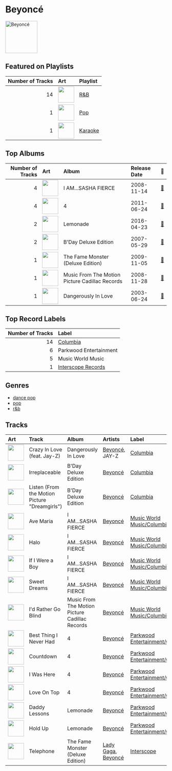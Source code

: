 
# Beyoncé


<img src="https://i.scdn.co/image/ab6761610000e5eb12e3f20d05a8d6cfde988715" alt="Beyoncé" width="100" />

## Featured on Playlists
| Number of Tracks | Art | Playlist |
|---:|:---|:---|
| 14 | <img src="https://mosaic.scdn.co/640/ab67616d0000b27345680a4a57c97894490a01c1ab67616d0000b27389992f4d7d4ab94937bf9e23ab67616d0000b273e13de7b8662b085b0885ffefab67616d0000b273ff5429125128b43572dbdccd" alt="" width="50" /> | [R&B](../playlists/r_b/overview.md) |
| 1 | <img src="https://mosaic.scdn.co/640/ab67616d0000b27341aa6776dc15fbd71a2b4557ab67616d0000b273488df3d22b1f5c0ea15b686aab67616d0000b2739b9a3105ad4ffb91ad2e2798ab67616d0000b273d6ec808748fa5b0c2d3a6618" alt="" width="50" /> | [Pop](../playlists/pop/overview.md) |
| 1 | <img src="https://mosaic.scdn.co/640/ab67616d0000b2732d73b1bb77cee09f0278be04ab67616d0000b2736f50b3400595b123a916e0dcab67616d0000b2739ab215825eb77076b1b4b387ab67616d0000b273ff0dae802acb38075786b58c" alt="" width="50" /> | [Karaoke](../playlists/karaoke/overview.md) |
## Top Albums

| Number of Tracks | Art | Album | Release Date | 🔗 |
|---:|:---|:---|:---|:---|
| 4 | <img src="https://i.scdn.co/image/ab67616d0000b273e13de7b8662b085b0885ffef" alt="" width="50" /> | I AM...SASHA FIERCE | 2008-11-14 | [🔗](https://open.spotify.com/album/23Y5wdyP5byMFktZf8AcWU) |
| 4 | <img src="https://i.scdn.co/image/ab67616d0000b273ff5429125128b43572dbdccd" alt="" width="50" /> | 4 | 2011-06-24 | [🔗](https://open.spotify.com/album/1gIC63gC3B7o7FfpPACZQJ) |
| 2 | <img src="https://i.scdn.co/image/ab67616d0000b27389992f4d7d4ab94937bf9e23" alt="" width="50" /> | Lemonade | 2016-04-23 | [🔗](https://open.spotify.com/album/7dK54iZuOxXFarGhXwEXfF) |
| 2 | <img src="https://i.scdn.co/image/ab67616d0000b273026e88f624dfb96f2e1ef10b" alt="" width="50" /> | B'Day Deluxe Edition | 2007-05-29 | [🔗](https://open.spotify.com/album/0Zd10MKN5j9KwUST0TdBBB) |
| 1 | <img src="https://i.scdn.co/image/ab67616d0000b2735c9890c0456a3719eeecd8aa" alt="" width="50" /> | The Fame Monster (Deluxe Edition) | 2009-11-05 | [🔗](https://open.spotify.com/album/6rePArBMb5nLWEaY9aQqL4) |
| 1 | <img src="https://i.scdn.co/image/ab67616d0000b2734e8e488284a2cf00a613c0a1" alt="" width="50" /> | Music From The Motion Picture Cadillac Records | 2008-11-28 | [🔗](https://open.spotify.com/album/4b2zuwf7CPesdiTg1kFDjU) |
| 1 | <img src="https://i.scdn.co/image/ab67616d0000b27345680a4a57c97894490a01c1" alt="" width="50" /> | Dangerously In Love | 2003-06-24 | [🔗](https://open.spotify.com/album/6oxVabMIqCMJRYN1GqR3Vf) |

## Top Record Labels

| Number of Tracks | Label |
|---:|:---|
| 14 | [Columbia](../labels/columbia.md) |
| 6 | Parkwood Entertainment |
| 5 | Music World Music |
| 1 | [Interscope Records](../labels/interscope_records.md) |

## Genres

- [dance pop](../genres/dance_pop.md)
- [pop](../genres/pop.md)
- [r&b](../genres/r_b.md)

## Tracks

| Art | Track | Album | Artists | Label | 💚 | 🔗 |
|:---|:---|:---|:---|:---|:---|:---|
| <img src="https://i.scdn.co/image/ab67616d0000b27345680a4a57c97894490a01c1" alt="" width="50" /> | Crazy In Love (feat. Jay-Z) | Dangerously In Love | [Beyoncé](beyonc_.md), JAY-Z | [Columbia](../labels/columbia.md) | | [🔗](https://open.spotify.com/track/5IVuqXILoxVWvWEPm82Jxr) |
| <img src="https://i.scdn.co/image/ab67616d0000b273026e88f624dfb96f2e1ef10b" alt="" width="50" /> | Irreplaceable | B'Day Deluxe Edition | [Beyoncé](beyonc_.md) | [Columbia](../labels/columbia.md) | | [🔗](https://open.spotify.com/track/6RX5iL93VZ5fKmyvNXvF1r) |
| <img src="https://i.scdn.co/image/ab67616d0000b273026e88f624dfb96f2e1ef10b" alt="" width="50" /> | Listen (From the Motion Picture "Dreamgirls") | B'Day Deluxe Edition | [Beyoncé](beyonc_.md) | [Columbia](../labels/columbia.md) | 💚 | [🔗](https://open.spotify.com/track/4z7Ja0RNran3XpIvc1PIQz) |
| <img src="https://i.scdn.co/image/ab67616d0000b273e13de7b8662b085b0885ffef" alt="" width="50" /> | Ave Maria | I AM...SASHA FIERCE | [Beyoncé](beyonc_.md) | [Music World Music/Columbia](../labels/columbia.md) | | [🔗](https://open.spotify.com/track/1j9HwUMSkRUeVFRWlHcFsy) |
| <img src="https://i.scdn.co/image/ab67616d0000b273e13de7b8662b085b0885ffef" alt="" width="50" /> | Halo | I AM...SASHA FIERCE | [Beyoncé](beyonc_.md) | [Music World Music/Columbia](../labels/columbia.md) | 💚 | [🔗](https://open.spotify.com/track/3ERa3mEeOnrh2Mc47qM6T1) |
| <img src="https://i.scdn.co/image/ab67616d0000b273e13de7b8662b085b0885ffef" alt="" width="50" /> | If I Were a Boy | I AM...SASHA FIERCE | [Beyoncé](beyonc_.md) | [Music World Music/Columbia](../labels/columbia.md) | 💚 | [🔗](https://open.spotify.com/track/26NX1wPt1TRCH536yocd6i) |
| <img src="https://i.scdn.co/image/ab67616d0000b273e13de7b8662b085b0885ffef" alt="" width="50" /> | Sweet Dreams | I AM...SASHA FIERCE | [Beyoncé](beyonc_.md) | [Music World Music/Columbia](../labels/columbia.md) | | [🔗](https://open.spotify.com/track/1FKxKGONukVFXWVJxAKmlz) |
| <img src="https://i.scdn.co/image/ab67616d0000b2734e8e488284a2cf00a613c0a1" alt="" width="50" /> | I'd Rather Go Blind | Music From The Motion Picture Cadillac Records | [Beyoncé](beyonc_.md) | [Music World Music/Columbia](../labels/columbia.md) | 💚 | [🔗](https://open.spotify.com/track/45eZSR0jA15KPI2HXVSifw) |
| <img src="https://i.scdn.co/image/ab67616d0000b273ff5429125128b43572dbdccd" alt="" width="50" /> | Best Thing I Never Had | 4 | [Beyoncé](beyonc_.md) | [Parkwood Entertainment/Columbia](../labels/columbia.md) | | [🔗](https://open.spotify.com/track/3lBRNqXjPp2j3JMTCXDTNO) |
| <img src="https://i.scdn.co/image/ab67616d0000b273ff5429125128b43572dbdccd" alt="" width="50" /> | Countdown | 4 | [Beyoncé](beyonc_.md) | [Parkwood Entertainment/Columbia](../labels/columbia.md) | 💚 | [🔗](https://open.spotify.com/track/3axkNosdVQLZiq1HakuGhc) |
| <img src="https://i.scdn.co/image/ab67616d0000b273ff5429125128b43572dbdccd" alt="" width="50" /> | I Was Here | 4 | [Beyoncé](beyonc_.md) | [Parkwood Entertainment/Columbia](../labels/columbia.md) | 💚 | [🔗](https://open.spotify.com/track/64Tp4KN5U5rtqrasP5a7FH) |
| <img src="https://i.scdn.co/image/ab67616d0000b273ff5429125128b43572dbdccd" alt="" width="50" /> | Love On Top | 4 | [Beyoncé](beyonc_.md) | [Parkwood Entertainment/Columbia](../labels/columbia.md) | 💚 | [🔗](https://open.spotify.com/track/1z6WtY7X4HQJvzxC4UgkSf) |
| <img src="https://i.scdn.co/image/ab67616d0000b27389992f4d7d4ab94937bf9e23" alt="" width="50" /> | Daddy Lessons | Lemonade | [Beyoncé](beyonc_.md) | [Parkwood Entertainment/Columbia](../labels/columbia.md) | 💚 | [🔗](https://open.spotify.com/track/71OvX5NNLrmz7rpq1ANTQn) |
| <img src="https://i.scdn.co/image/ab67616d0000b27389992f4d7d4ab94937bf9e23" alt="" width="50" /> | Hold Up | Lemonade | [Beyoncé](beyonc_.md) | [Parkwood Entertainment/Columbia](../labels/columbia.md) | | [🔗](https://open.spotify.com/track/0rzNMzZsubFcXSEh7dnem7) |
| <img src="https://i.scdn.co/image/ab67616d0000b2735c9890c0456a3719eeecd8aa" alt="" width="50" /> | Telephone | The Fame Monster (Deluxe Edition) | [Lady Gaga](lady_gaga.md), [Beyoncé](beyonc_.md) | [Interscope](../labels/interscope_records.md) | 💚 | [🔗](https://open.spotify.com/track/4TCL0qqKyqsMZml0G3M9IM) |